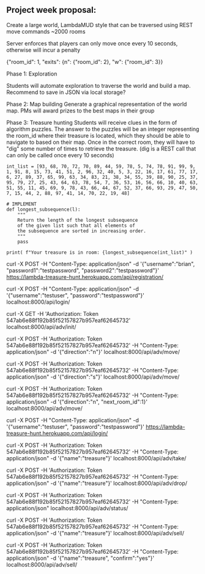 ## Project week proposal:

Create a large world, LambdaMUD style that can be traversed using REST move commands
  ~2000 rooms

Server enforces that players can only move once every 10 seconds, otherwise will incur a penalty


{"room_id": 1, "exits": {n": {"room_id": 2}, "w": {"room_id": 3}}


Phase 1: Exploration

  Students will automate exploration to traverse the world and build a map. Recommend to save in JSON via local storage?

Phase 2: Map building
  Generate a graphical representation of the world map. PMs will award prizes to the best maps in their group

Phase 3: Treasure hunting
  Students will receive clues in the form of algorithm puzzles. The answer to the puzzles will be an integer representing the room_id where their treasure is located, which they should be able to navigate to based on their map. Once in the correct room, they will have to "dig" some number of times to retrieve the treasure. (dig is a REST call that can only be called once every 10 seconds)

```
int_list = [93, 68, 70, 72, 70, 89, 44, 59, 78, 5, 74, 78, 91, 99, 9, 1, 91, 8, 15, 73, 41, 51, 2, 96, 32, 40, 5, 3, 22, 16, 17, 61, 77, 17, 6, 27, 89, 37, 65, 99, 63, 34, 83, 21, 38, 34, 55, 39, 88, 90, 25, 37, 95, 79, 27, 25, 43, 64, 63, 78, 54, 7, 36, 53, 16, 56, 66, 10, 40, 63, 51, 55, 11, 45, 69, 9, 78, 43, 66, 44, 67, 52, 37, 66, 93, 29, 47, 50, 7, 15, 44, 2, 88, 97, 41, 14, 70, 22, 19, 48]

# IMPLEMENT
def longest_subsequence(l):
    """
    Return the length of the longest subsequence
    of the given list such that all elements of
    the subsequence are sorted in increasing order.
    """
    pass

print( f"Your treasure is in room: {longest_subsequence(int_list)" )
```

curl -X POST -H "Content-Type: application/json" -d '{"username":"brian", "password1":"testpassword", "password2":"testpassword"}' https://lambda-treasure-hunt.herokuapp.com/api/registration/


curl -X POST -H "Content-Type: application/json" -d '{"username":"testuser", "password":"testpassword"}' localhost:8000/api/login/

curl -X GET -H 'Authorization: Token 547ab6e88f192b85f52157827b957eaf62645732' localhost:8000/api/adv/init/


curl -X POST -H 'Authorization: Token 547ab6e88f192b85f52157827b957eaf62645732' -H "Content-Type: application/json" -d '{"direction":"n"}' localhost:8000/api/adv/move/

curl -X POST -H 'Authorization: Token 547ab6e88f192b85f52157827b957eaf62645732' -H "Content-Type: application/json" -d '{"direction":"s"}' localhost:8000/api/adv/move/

curl -X POST -H 'Authorization: Token 547ab6e88f192b85f52157827b957eaf62645732' -H "Content-Type: application/json" -d '{"direction":"n", "next_room_id":1}' localhost:8000/api/adv/move/



curl -X POST -H "Content-Type: application/json" -d '{"username":"testuser", "password":"testpassword"}' https://lambda-treasure-hunt.herokuapp.com/api/login/

curl -X POST -H 'Authorization: Token 547ab6e88f192b85f52157827b957eaf62645732' -H "Content-Type: application/json" -d '{"name":"treasure"}' localhost:8000/api/adv/take/

curl -X POST -H 'Authorization: Token 547ab6e88f192b85f52157827b957eaf62645732' -H "Content-Type: application/json" -d '{"name":"treasure"}' localhost:8000/api/adv/drop/

curl -X POST -H 'Authorization: Token 547ab6e88f192b85f52157827b957eaf62645732' -H "Content-Type: application/json" localhost:8000/api/adv/status/

curl -X POST -H 'Authorization: Token 547ab6e88f192b85f52157827b957eaf62645732' -H "Content-Type: application/json" -d '{"name":"treasure"}' localhost:8000/api/adv/sell/


curl -X POST -H 'Authorization: Token 547ab6e88f192b85f52157827b957eaf62645732' -H "Content-Type: application/json" -d '{"name":"treasure", "confirm":"yes"}' localhost:8000/api/adv/sell/
